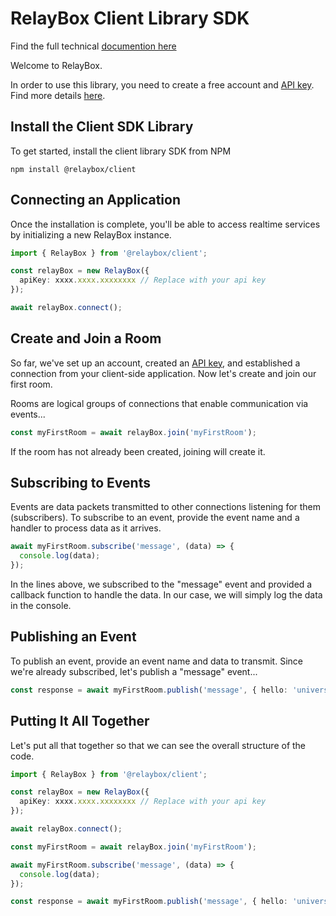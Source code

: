 # RelayBox Client Library SDK

Find the full technical [documention here](https://relaybox.net/docs)

Welcome to RelayBox.

In order to use this library, you need to create a free account and [API key](https://relaybox.net/docs/authentication/api-keys). Find more details [here](https://relaybox.net/docs/getting-started).

## Install the Client SDK Library

To get started, install the client library SDK from NPM

```
npm install @relaybox/client
```

## Connecting an Application

Once the installation is complete, you'll be able to access realtime services by initializing a new RelayBox instance.

```typescript
import { RelayBox } from '@relaybox/client';

const relayBox = new RelayBox({
  apiKey: xxxx.xxxx.xxxxxxxx // Replace with your api key
});

await relayBox.connect();
```

## Create and Join a Room

So far, we've set up an account, created an [API key](https://relaybox.net/docs/authentication/api-keys), and established a connection from your client-side application. Now let's create and join our first room.

Rooms are logical groups of connections that enable communication via events...

```typescript
const myFirstRoom = await relayBox.join('myFirstRoom');
```

If the room has not already been created, joining will create it.

## Subscribing to Events

Events are data packets transmitted to other connections listening for them (subscribers). To subscribe to an event, provide the event name and a handler to process data as it arrives.

```typescript
await myFirstRoom.subscribe('message', (data) => {
  console.log(data);
});
```

In the lines above, we subscribed to the "message" event and provided a callback function to handle the data. In our case, we will simply log the data in the console.

## Publishing an Event

To publish an event, provide an event name and data to transmit. Since we're already subscribed, let's publish a "message" event...

```typescript
const response = await myFirstRoom.publish('message', { hello: 'universe' });
```

## Putting It All Together

Let's put all that together so that we can see the overall structure of the code.

```typescript
import { RelayBox } from '@relaybox/client';

const relayBox = new RelayBox({
  apiKey: xxxx.xxxx.xxxxxxxx // Replace with your api key
});

await relayBox.connect();

const myFirstRoom = await relayBox.join('myFirstRoom');

await myFirstRoom.subscribe('message', (data) => {
  console.log(data);
});

const response = await myFirstRoom.publish('message', { hello: 'universe' });
```
